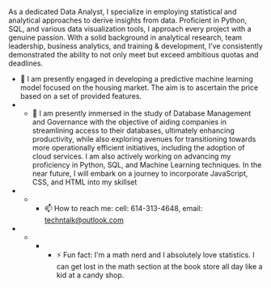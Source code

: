 As a dedicated Data Analyst, I specialize in employing statistical and analytical approaches to derive insights from data. Proficient in Python, SQL, and various data visualization tools, I approach every project with a genuine passion. 
With a solid background in analytical research, team leadership, business analytics, and training & development, I’ve consistently demonstrated the ability to not only meet but exceed ambitious quotas and deadlines. 

- 🔭 I am presently engaged in developing a predictive machine learning model focused on the housing market. The aim is to ascertain the price based on a set of provided features.
- - 🌱 I am presently immersed in the study of Database Management and Governance with the objective of aiding companies in streamlining access to their databases, ultimately enhancing productivity, while also exploring avenues for transitioning towards more operationally efficient initiatives, including the adoption of cloud services. I am also actively working on advancing my proficiency in Python, SQL, and Machine Learning techniques. In the near future, I will embark on a journey to incorporate JavaScript, CSS, and HTML into my skillset
- - - 📫 How to reach me: cell: 614-313-4648, email: techntalk@outlook.com
- - - - ⚡ Fun fact: I'm a math nerd and I absolutely love statistics. I can get lost in the math section at the book store all day like a kid at a candy shop.
<!--
**TechNTalk/TechNTalk** is a ✨ _special_ ✨ repository because its `README.md` (this file) appears on your GitHub profile.

Here are some ideas to get you started:

- 🔭 I’m currently working on ...
- 🌱 I’m currently learning ...
- 👯 I’m looking to collaborate on ...
- 🤔 I’m looking for help with ...
- 💬 Ask me about ...
- 📫 How to reach me: ...
- 😄 Pronouns: ...
- ⚡ Fun fact: ...
-->
